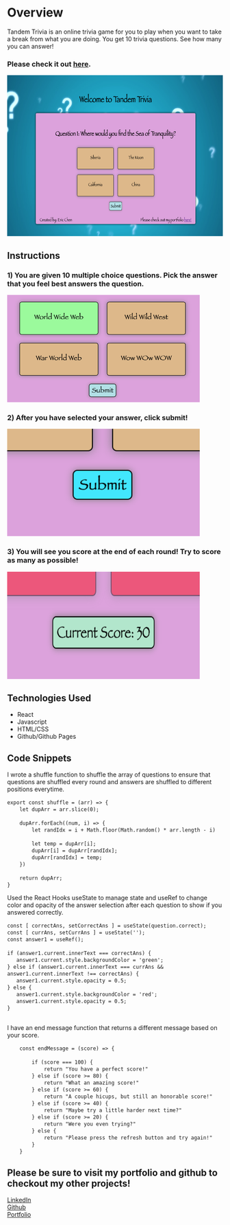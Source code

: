# Overview

Tandem Trivia is an online trivia game for you to play when you want to take a break from what you are doing.
You get 10 trivia questions.  See how many you can answer!


### Please check it out [here](https://echen831.github.io/Tandem_Trivia/).

<img src='public/assets/pic_1.png' width='600' height='375' >


## Instructions

### 1) You are given 10 multiple choice questions.  Pick the answer that you feel best answers the question.

<img src='public/assets/pic_2.png' width='450' height='250' >

### 2) After you have selected your answer, click submit!

<img src='public/assets/pic_3.png' width='450' height='250' >

### 3) You will see you score at the end of each round!  Try to score as many as possible!

<img src='public/assets/pic_4.png' width='450' height='250' >

## Technologies Used

* React
* Javascript
* HTML/CSS
* Github/Github Pages

## Code Snippets

I wrote a shuffle function to shuffle the array of questions to ensure that questions are shuffled every round and answers are shuffled to different positions everytime.

```
export const shuffle = (arr) => {
    let dupArr = arr.slice(0);

    dupArr.forEach((num, i) => {
        let randIdx = i + Math.floor(Math.random() * arr.length - i)

        let temp = dupArr[i];
        dupArr[i] = dupArr[randIdx];
        dupArr[randIdx] = temp;
    })

    return dupArr;    
}

```
Used the React Hooks useState to manage state and useRef to change color and opacity of the answer selection after each question to show if you answered correctly.
```
const [ correctAns, setCorrectAns ] = useState(question.correct);
const [ currAns, setCurrAns ] = useState('');
const answer1 = useRef();

if (answer1.current.innerText === correctAns) {
   answer1.current.style.backgroundColor = 'green';
} else if (answer1.current.innerText === currAns && answer1.current.innerText !== correctAns) {
   answer1.current.style.opacity = 0.5;
} else {
   answer1.current.style.backgroundColor = 'red';
   answer1.current.style.opacity = 0.5;
}


```
I have an end message function that returns a different message based on your score.
```
    const endMessage = (score) => {

        if (score === 100) {
            return "You have a perfect score!"
        } else if (score >= 80) {
            return "What an amazing score!"
        } else if (score >= 60) {
            return "A couple hicups, but still an honorable score!"
        } else if (score >= 40) {
            return "Maybe try a little harder next time?"
        } else if (score >= 20) {
            return "Were you even trying?"
        } else {
            return "Please press the refresh button and try again!"
        } 
    }
```

## Please be sure to visit my portfolio and github to checkout my other projects!

[LinkedIn](https://www.linkedin.com/in/eric-chen-782b951a9/) <br>
[Github](https://github.com/echen831) <br>
[Portfolio](https://echen831.github.io/Eric-Chen/)



